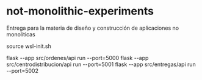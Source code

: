 # not-monolithic-experiments
Entrega para la materia de diseño y construcción de aplicaciones no monolíticas


source wsl-init.sh

flask --app src/ordenes/api run --port=5000
flask --app src/centrodistribucion/api run --port=5001
flask --app src/entregas/api run --port=5002